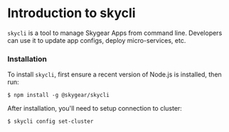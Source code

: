# Introduction to skycli

`skycli` is a tool to manage Skygear Apps from command line. Developers can use it to update app configs, deploy micro-services, etc.

### Installation

To install `skycli`, first ensure a recent version of Node.js is installed, then run:

```text
$ npm install -g @skygear/skycli
```

After installation, you'll need to setup connection to cluster:

```text
$ skycli config set-cluster
```



